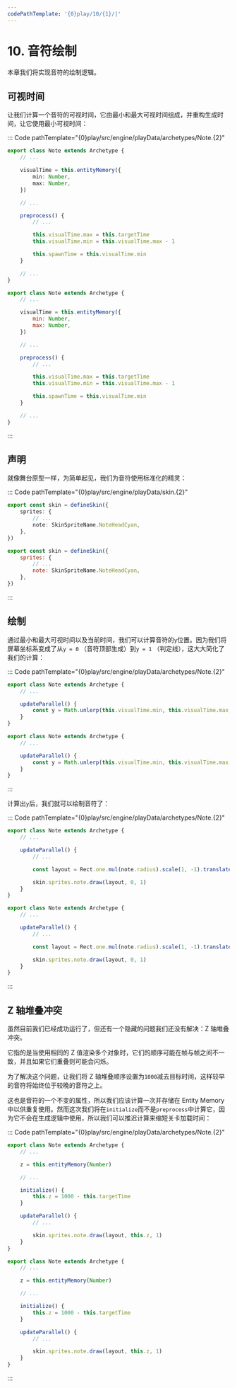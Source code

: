 ```yaml
---
codePathTemplate: '{0}play/10/{1}/|'
---
```


# 10. 音符绘制

本章我们将实现音符的绘制逻辑。

## 可视时间

让我们计算一个音符的可视时间，它由最小和最大可视时间组成，并重构生成时间，让它使用最小可视时间：

::: Code pathTemplate="{0}play/src/engine/playData/archetypes/Note.{2}"

```ts
export class Note extends Archetype {
    // ...

    visualTime = this.entityMemory({
        min: Number,
        max: Number,
    })

    // ...

    preprocess() {
        // ...

        this.visualTime.max = this.targetTime
        this.visualTime.min = this.visualTime.max - 1

        this.spawnTime = this.visualTime.min
    }

    // ...
}
```

```js
export class Note extends Archetype {
    // ...

    visualTime = this.entityMemory({
        min: Number,
        max: Number,
    })

    // ...

    preprocess() {
        // ...

        this.visualTime.max = this.targetTime
        this.visualTime.min = this.visualTime.max - 1

        this.spawnTime = this.visualTime.min
    }

    // ...
}
```

:::

## 声明

就像舞台原型一样，为简单起见，我们为音符使用标准化的精灵：

::: Code pathTemplate="{0}play/src/engine/playData/skin.{2}"

```ts
export const skin = defineSkin({
    sprites: {
        // ...
        note: SkinSpriteName.NoteHeadCyan,
    },
})
```

```js
export const skin = defineSkin({
    sprites: {
        // ...
        note: SkinSpriteName.NoteHeadCyan,
    },
})
```

:::

## 绘制

通过最小和最大可视时间以及当前时间，我们可以计算音符的`y`位置。因为我们将屏幕坐标系变成了从`y = 0` （音符顶部生成）到`y = 1` （判定线），这大大简化了我们的计算：

::: Code pathTemplate="{0}play/src/engine/playData/archetypes/Note.{2}"

```ts
export class Note extends Archetype {
    // ...

    updateParallel() {
        const y = Math.unlerp(this.visualTime.min, this.visualTime.max, time.now)
    }
}
```

```js
export class Note extends Archetype {
    // ...

    updateParallel() {
        const y = Math.unlerp(this.visualTime.min, this.visualTime.max, time.now)
    }
}
```

:::

计算出`y`后，我们就可以绘制音符了：

::: Code pathTemplate="{0}play/src/engine/playData/archetypes/Note.{2}"

```ts
export class Note extends Archetype {
    // ...

    updateParallel() {
        // ...

        const layout = Rect.one.mul(note.radius).scale(1, -1).translate(0, y)

        skin.sprites.note.draw(layout, 0, 1)
    }
}
```

```js
export class Note extends Archetype {
    // ...

    updateParallel() {
        // ...

        const layout = Rect.one.mul(note.radius).scale(1, -1).translate(0, y)

        skin.sprites.note.draw(layout, 0, 1)
    }
}
```

:::

## Z 轴堆叠冲突

虽然目前我们已经成功运行了，但还有一个隐藏的问题我们还没有解决：Z 轴堆叠冲突。

它指的是当使用相同的 Z 值渲染多个对象时，它们的顺序可能在帧与帧之间不一致，并且如果它们重叠则可能会闪烁。

为了解决这个问题，让我们将 Z 轴堆叠顺序设置为`1000`减去目标时间，这样较早的音符将始终位于较晚的音符之上。

这也是音符的一个不变的属性，所以我们应该计算一次并存储在 Entity Memory 中以供重复使用。然而这次我们将在`initialize`而不是`preprocess`中计算它，因为它不会在生成逻辑中使用，所以我们可以推迟计算来缩短关卡加载时间：

::: Code pathTemplate="{0}play/src/engine/playData/archetypes/Note.{2}"

```ts
export class Note extends Archetype {
    // ...

    z = this.entityMemory(Number)

    // ...

    initialize() {
        this.z = 1000 - this.targetTime
    }

    updateParallel() {
        // ...

        skin.sprites.note.draw(layout, this.z, 1)
    }
}
```

```js
export class Note extends Archetype {
    // ...

    z = this.entityMemory(Number)

    // ...

    initialize() {
        this.z = 1000 - this.targetTime
    }

    updateParallel() {
        // ...

        skin.sprites.note.draw(layout, this.z, 1)
    }
}
```

:::
